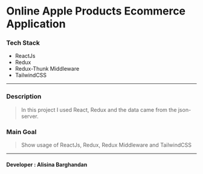 # Online Apple Products Ecommerce Application

### Tech Stack
- ReactJs
- Redux
- Redux-Thunk Middleware
- TailwindCSS
------------


### Description
> In this project I used React, Redux and the data came from the json-server.

### Main Goal
> Show usage of ReactJs, Redux, Redux Middleware and TailwindCSS

------------

#### Developer : Alisina Barghandan
